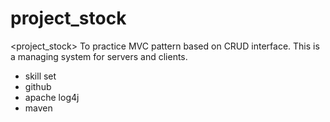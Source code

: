 # project_stock

<project_stock>
To practice MVC pattern based on CRUD interface.
This is a managing system for servers and clients.

* skill set
 * github
 * apache log4j
 * maven
 
